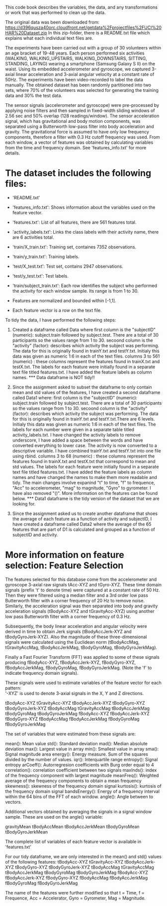 This code book  describes the variables, the data, and any transformations or work that was performed to clean up the data.

The original data was been downloaded from: https://d396qusza40orc.cloudfront.net/getdata%2Fprojectfiles%2FUCI%20HAR%20Dataset.zip
In this zip-folder, there is a README.txt file which explains what each individual text files are.

The experiments have been carried out with a group of 30 volunteers within an age bracket of 19-48 years. Each person performed six activities (WALKING, WALKING_UPSTAIRS, WALKING_DOWNSTAIRS, SITTING, STANDING, LAYING) wearing a smartphone (Samsung Galaxy S II) on the waist. Using its embedded accelerometer and gyroscope, we captured 3-axial linear acceleration and 3-axial angular velocity at a constant rate of 50Hz. The experiments have been video-recorded to label the data manually. The obtained dataset has been randomly partitioned into two sets, where 70% of the volunteers was selected for generating the training data and 30% the test data. 

The sensor signals (accelerometer and gyroscope) were pre-processed by applying noise filters and then sampled in fixed-width sliding windows of 2.56 sec and 50% overlap (128 readings/window). The sensor acceleration signal, which has gravitational and body motion components, was separated using a Butterworth low-pass filter into body acceleration and gravity. The gravitational force is assumed to have only low frequency components, therefore a filter with 0.3 Hz cutoff frequency was used. From each window, a vector of features was obtained by calculating variables from the time and frequency domain. See 'features_info.txt' for more details. 

The dataset includes the following files:
=========================================

- 'README.txt'

- 'features_info.txt': Shows information about the variables used on the feature vector.

- 'features.txt': List of all features, there are 561 features total.

- 'activity_labels.txt': Links the class labels with their activity name, there are 6 activities total.

- 'train/X_train.txt': Training set, containes 7352 observations.

- 'train/y_train.txt': Training labels.

- 'test/X_test.txt': Test set, contains 2947 observations.

- 'test/y_test.txt': Test labels.

- 'train/subject_train.txt': Each row identifies the subject who performed the activity for each window sample. Its range is from 1 to 30. 

- Features are normalized and bounded within [-1,1].
- Each feature vector is a row on the text file.

To tidy the data, I have performed the following steps:
1) Created a dataframe called Data where
      first column is the "subjectID" (numeric): subject.train followed by subject.test. There are a total of 30 participants so the values range from 1 to 30.
      secoond column is the "activity" (factor): describes which activity the subject was performing. The data for this is originally found in trainY.txt and testY.txt.                                                          Initialy this data was given as numeric 1:6 in each of the text files. 
      columns 3 to 561 (numeric) : these columns represent the features found in trainX.txt and testX.txt. The labels for each feature were initially found in a separate text                                      file titled features.txt. I have added the feature labels as column names.
     *** Data dataframe is NOT tidy!!
     
  2) Since the assignment asked to subset the dataframe to only contain mean and std values of the features, I have created a second dataframe called Data1 where:
      first column is the "subjectID" (numeric): subject.train followed by subject.test. There are a total of 30 participants so the values range from 1 to 30.
      secoond column is the "activity" (factor): describes which activity the subject was performing. The data for this is originally found in trainY.txt and testY.txt.There are                                                  6 levels. Initialy this data was given as numeric 1:6 in each of the text files. The labels for each number were given in a                                                      separate table titled activity_labels.txt. I have changed the activity labels to remove underscore, I have added a space between                                                  the words and have converted everything to lower case. The activity is now converted to a descriptive variable. I have combined                                                  trainY.txt and testY.txt into one file using rbind.
      columns 3 to 68 (numeric) : these columns represent the features found in trainX.txt and testX.txt that correspond to mean and std values. The labels for each feature were                                   initially found in a separate text file titled features.txt. I have added the feature labels as column names and have changed the names to make                                   them more readable and tidy. The main changes involve expanind "t" to time, "f" to frequence, "Acc" to accelerometer, "mag" to magnitude,                                         "Gyro" to gyrometer. I have also removed "()". More information on the features can be found below. 
      *** Data1 dataframe is the tidy version of the dataset that we are looking for.
    
  3) Since the assignment asked us to create another dataframe that shoes the average of each feature as a function of activity and subjectID, I have created a dataframe called Data2 where the average of the 65 features that are part of D1 is calculated and grouped as a function of subjectID and activity.
  
More information on feature selection:
Feature Selection 
=================

The features selected for this database come from the accelerometer and gyroscope 3-axial raw signals tAcc-XYZ and tGyro-XYZ. These time domain signals (prefix 't' to denote time) were captured at a constant rate of 50 Hz. Then they were filtered using a median filter and a 3rd order low pass Butterworth filter with a corner frequency of 20 Hz to remove noise. Similarly, the acceleration signal was then separated into body and gravity acceleration signals (tBodyAcc-XYZ and tGravityAcc-XYZ) using another low pass Butterworth filter with a corner frequency of 0.3 Hz. 

Subsequently, the body linear acceleration and angular velocity were derived in time to obtain Jerk signals (tBodyAccJerk-XYZ and tBodyGyroJerk-XYZ). Also the magnitude of these three-dimensional signals were calculated using the Euclidean norm (tBodyAccMag, tGravityAccMag, tBodyAccJerkMag, tBodyGyroMag, tBodyGyroJerkMag). 

Finally a Fast Fourier Transform (FFT) was applied to some of these signals producing fBodyAcc-XYZ, fBodyAccJerk-XYZ, fBodyGyro-XYZ, fBodyAccJerkMag, fBodyGyroMag, fBodyGyroJerkMag. (Note the 'f' to indicate frequency domain signals). 

These signals were used to estimate variables of the feature vector for each pattern:  
'-XYZ' is used to denote 3-axial signals in the X, Y and Z directions.

tBodyAcc-XYZ
tGravityAcc-XYZ
tBodyAccJerk-XYZ
tBodyGyro-XYZ
tBodyGyroJerk-XYZ
tBodyAccMag
tGravityAccMag
tBodyAccJerkMag
tBodyGyroMag
tBodyGyroJerkMag
fBodyAcc-XYZ
fBodyAccJerk-XYZ
fBodyGyro-XYZ
fBodyAccMag
fBodyAccJerkMag
fBodyGyroMag
fBodyGyroJerkMag

The set of variables that were estimated from these signals are: 

mean(): Mean value
std(): Standard deviation
mad(): Median absolute deviation 
max(): Largest value in array
min(): Smallest value in array
sma(): Signal magnitude area
energy(): Energy measure. Sum of the squares divided by the number of values. 
iqr(): Interquartile range 
entropy(): Signal entropy
arCoeff(): Autorregresion coefficients with Burg order equal to 4
correlation(): correlation coefficient between two signals
maxInds(): index of the frequency component with largest magnitude
meanFreq(): Weighted average of the frequency components to obtain a mean frequency
skewness(): skewness of the frequency domain signal 
kurtosis(): kurtosis of the frequency domain signal 
bandsEnergy(): Energy of a frequency interval within the 64 bins of the FFT of each window.
angle(): Angle between to vectors.

Additional vectors obtained by averaging the signals in a signal window sample. These are used on the angle() variable:

gravityMean
tBodyAccMean
tBodyAccJerkMean
tBodyGyroMean
tBodyGyroJerkMean

The complete list of variables of each feature vector is available in 'features.txt'

For our tidy dataframe, we are only interested in the mean() and std() values of the following features:
tBodyAcc-XYZ
tGravityAcc-XYZ
tBodyAccJerk-XYZ
tBodyGyro-XYZ
tBodyGyroJerk-XYZ
tBodyAccMag
tGravityAccMag
tBodyAccJerkMag
tBodyGyroMag
tBodyGyroJerkMag
fBodyAcc-XYZ
fBodyAccJerk-XYZ
fBodyGyro-XYZ
fBodyAccMag
fBodyAccJerkMag
fBodyGyroMag
fBodyGyroJerkMag

The name of the features were further modified so that t = Time, f = Frequence, Acc = Accelerator, Gyro = Gyrometer, Mag = Magnitude.
